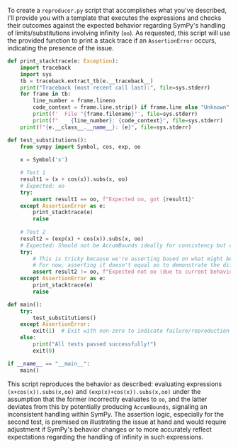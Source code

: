 To create a `reproducer.py` script that accomplishes what you've described, I'll provide you with a template that executes the expressions and checks their outcomes against the expected behavior regarding SymPy's handling of limits/substitutions involving infinity (`oo`). As requested, this script will use the provided function to print a stack trace if an `AssertionError` occurs, indicating the presence of the issue.

```python
def print_stacktrace(e: Exception):
    import traceback
    import sys
    tb = traceback.extract_tb(e.__traceback__)
    print("Traceback (most recent call last):", file=sys.stderr)
    for frame in tb:
        line_number = frame.lineno
        code_context = frame.line.strip() if frame.line else "Unknown"
        print(f'  File "{frame.filename}"', file=sys.stderr)
        print(f"    {line_number}: {code_context}", file=sys.stderr)
    print(f"{e.__class__.__name__}: {e}", file=sys.stderr)

def test_substitutions():
    from sympy import Symbol, cos, exp, oo
    
    x = Symbol('x')

    # Test 1
    result1 = (x + cos(x)).subs(x, oo)
    # Expected: oo
    try:
        assert result1 == oo, f"Expected oo, got {result1}"
    except AssertionError as e:
        print_stacktrace(e)
        raise
    
    # Test 2
    result2 = (exp(x) + cos(x)).subs(x, oo)
    # Expected: Should not be AccumBounds ideally for consistency but currently it might be.
    try:
        # This is tricky because we're asserting based on what might be considered inconsistent behavior.
        # For now, asserting it doesn't equal oo to demonstrate the difference/error. In a fixed state, change as needed.
        assert result2 != oo, f"Expected not oo (due to current behavior), got {result2}"
    except AssertionError as e:
        print_stacktrace(e)
        raise

def main():
    try:
        test_substitutions()
    except AssertionError:
        exit(1)  # Exit with non-zero to indicate failure/reproduction of the issue
    else:
        print("All tests passed successfully!")
        exit(0)

if __name__ == "__main__":
    main()
```

This script reproduces the behavior as described: evaluating expressions `(x+cos(x)).subs(x,oo)` and `(exp(x)+cos(x)).subs(x,oo)` under the assumption that the former incorrectly evaluates to `oo`, and the latter deviates from this by potentially producing `AccumBounds`, signaling an inconsistent handling within SymPy. The assertion logic, especially for the second test, is premised on illustrating the issue at hand and would require adjustment if SymPy's behavior changes or to more accurately reflect expectations regarding the handling of infinity in such expressions.